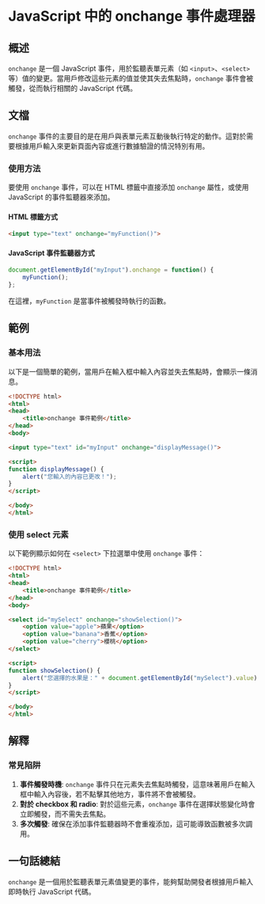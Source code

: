 <!--
Meta Description: # JavaScript 中的 onchange 事件處理器 ## 概述 `onchange` 是一個 JavaScript 事件，用於監聽表單元素（如 `<input>`、`<select>` 等）值的變更。當用戶修改這些元素的值並使其失去焦點時，`onchange` 事件會被觸發，從而執行相關的...
Meta Keywords: onchange, html, javascript, option, select
-->

# JavaScript 中的 onchange 事件處理器

## 概述
`onchange` 是一個 JavaScript 事件，用於監聽表單元素（如 `<input>`、`<select>` 等）值的變更。當用戶修改這些元素的值並使其失去焦點時，`onchange` 事件會被觸發，從而執行相關的 JavaScript 代碼。

## 文檔
`onchange` 事件的主要目的是在用戶與表單元素互動後執行特定的動作。這對於需要根據用戶輸入來更新頁面內容或進行數據驗證的情況特別有用。

### 使用方法
要使用 `onchange` 事件，可以在 HTML 標籤中直接添加 `onchange` 屬性，或使用 JavaScript 的事件監聽器來添加。

#### HTML 標籤方式
```html
<input type="text" onchange="myFunction()">
```

#### JavaScript 事件監聽器方式
```javascript
document.getElementById("myInput").onchange = function() {
    myFunction();
};
```

在這裡，`myFunction` 是當事件被觸發時執行的函數。

## 範例
### 基本用法
以下是一個簡單的範例，當用戶在輸入框中輸入內容並失去焦點時，會顯示一條消息。

```html
<!DOCTYPE html>
<html>
<head>
    <title>onchange 事件範例</title>
</head>
<body>

<input type="text" id="myInput" onchange="displayMessage()">

<script>
function displayMessage() {
    alert("您輸入的內容已更改！");
}
</script>

</body>
</html>
```

### 使用 select 元素
以下範例顯示如何在 `<select>` 下拉選單中使用 `onchange` 事件：

```html
<!DOCTYPE html>
<html>
<head>
    <title>onchange 事件範例</title>
</head>
<body>

<select id="mySelect" onchange="showSelection()">
    <option value="apple">蘋果</option>
    <option value="banana">香蕉</option>
    <option value="cherry">櫻桃</option>
</select>

<script>
function showSelection() {
    alert("您選擇的水果是：" + document.getElementById("mySelect").value);
}
</script>

</body>
</html>
```

## 解釋
### 常見陷阱
1. **事件觸發時機**: `onchange` 事件只在元素失去焦點時觸發，這意味著用戶在輸入框中輸入內容後，若不點擊其他地方，事件將不會被觸發。
2. **對於 checkbox 和 radio**: 對於這些元素，`onchange` 事件在選擇狀態變化時會立即觸發，而不需失去焦點。
3. **多次觸發**: 確保在添加事件監聽器時不會重複添加，這可能導致函數被多次調用。

## 一句話總結
`onchange` 是一個用於監聽表單元素值變更的事件，能夠幫助開發者根據用戶輸入即時執行 JavaScript 代碼。